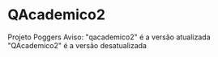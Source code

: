 # QAcademico2
Projeto Poggers
Aviso: 
"qacademico2" é a versão atualizada
"QAcademico2" é a versão desatualizada 
